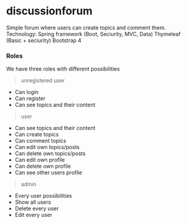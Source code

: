 # discussionforum
Simple forum where users can create topics and comment them. 
Technology: Spring framework (Boot, Seciurity, MVC, Data) Thymeleaf (Basic + seciurity) Bootstrap 4

### Roles
We have three roles with different possibilities

> unregistered user
- Can login 
- Can register
- Can see topics and their content

> user
- Can see topics and their content
- Can create topics
- Can comment topics
- Can edit own topics/posts
- Can delete own topics/posts
- Can edit own profile
- Can delete own profile
- Can see other users profile

> admin
- Every user possibilities
- Show all users
- Delete every user
- Edit every user


